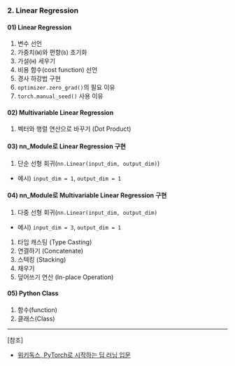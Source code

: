 ### 2. Linear Regression

#### 01) Linear Regression

1. 변수 선언
2. 가중치(`W`)와 편향(`b`) 초기화
3. 가설(`H`) 세우기
4. 비용 함수(cost function) 선언
5. 경사 하강법 구현
6. `optimizer.zero_grad()`의 필요 이유
7. `torch.manual_seed()` 사용 이유


#### 02) Multivariable Linear Regression

1. 벡터와 행렬 연산으로 바꾸기 (Dot Product)

#### 03) nn_Module로 Linear Regression 구현 

1. 단순 선형 회귀(`nn.Linear(input_dim, output_dim)`)
- 예시) `input_dim = 1`, `output_dim = 1`

#### 04) nn_Module로 Multivariable Linear Regression 구현 

1. 다중 선형 회귀(`nn.Linear(input_dim, output_dim)`
- 예시) `input_dim = 3`, `output_dim = 1`

1. 타입 캐스팅 (Type Casting)
2. 연결하기 (Concatenate)
3. 스텍킹 (Stacking)
4. 채우기
5. 덮어쓰기 연산 (In-place Operation)

#### 05) Python Class

1. 함수(function)
2. 클래스(Class)







-----
[참조]
- [위키독스, PyTorch로 시작하는 딥 러닝 입문](https://wikidocs.net/book/2788)
